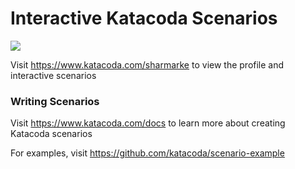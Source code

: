 # Interactive Katacoda Scenarios

[![](http://shields.katacoda.com/katacoda/sharmarke/count.svg)](https://www.katacoda.com/sharmarke "Get your profile on Katacoda.com")

Visit https://www.katacoda.com/sharmarke to view the profile and interactive scenarios

### Writing Scenarios
Visit https://www.katacoda.com/docs to learn more about creating Katacoda scenarios

For examples, visit https://github.com/katacoda/scenario-example

